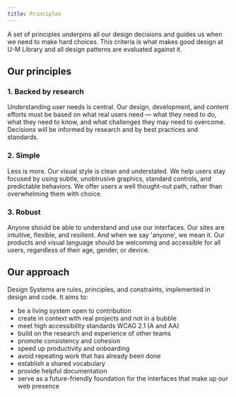 ```yaml
---
title: Principles
---
```


A set of principles underpins all our design decisions and guides us when we need to make hard choices. This criteria is what makes good design at U-M Library and all design patterns are evaluated against it.

## Our principles

### 1. Backed by research
Understanding user needs is central. Our design, development, and content efforts must be based on what real users need — what they need to do, what they need to know, and what challenges they may need to overcome. Decisions will be informed by research and by best practices and standards.

### 2. Simple
Less is more. Our visual style is clean and understated. We help users stay focused by using subtle, unobtrusive graphics, standard controls, and predictable behaviors. We offer users a well thought-out path, rather than overwhelming them with choice.

### 3. Robust
Anyone should be able to understand and use our interfaces. Our sites are intuitive, flexible, and resilient. And when we say 'anyone', we mean it. Our products and visual language should be welcoming and accessible for all users, regardless of their age, gender, or device.

## Our approach

Design Systems are rules, principles, and constraints, implemented in design and code. It aims to: 

- be a living system open to contribution
- create in context with real projects and not in a bubble
- meet high accessibility standards WCAG 2.1 (A and AA)
- build on the research and experience of other teams
- promote consistency and cohesion
- speed up productivity and onboarding
- avoid repeating work that has already been done
- establish a shared vocabulary
- provide helpful documentation
- serve as a future-friendly foundation for the interfaces that make up our web presence
